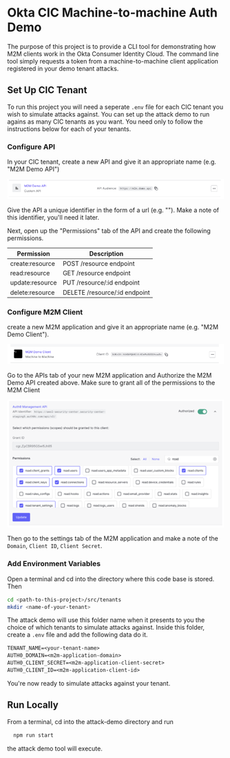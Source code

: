 
# Okta CIC Machine-to-machine Auth Demo

The purpose of this project is to provide a CLI tool for demonstrating how M2M clients work in 
the Okta Consumer Identity Cloud. The command line tool simply requests a token from a machine-to-machine
client application registered in your demo tenant
attacks.

## Set Up CIC Tenant

To run this project you will need a seperate `.env` file for each CIC
tenant you wish to simulate attacks against. You can set up the attack
demo to run agains as many CIC tenants as you want. You need only to 
follow the instructions below for each of your tenants.

### Configure API

In your CIC tenant, create a new API and give it an appropriate name (e.g. "M2M Demo API")

![M2M Demo API](https://raw.githubusercontent.com/WolbachAuth0/auth0-m2m-demo/main/public/m2m-api.png?raw=true)

Give the API a unique identifier in the form of a url (e.g. ""). Make a note of this identifier, you'll need it later.

Next, open up the "Permissions" tab of the API and create the following permissions.

| Permission | Description |
|------------|-------------|
|create:resource | POST /resource endpoint |
|read:resource | GET /resource endpoint |
|update:resource | PUT /resource/:id endpoint |	
|delete:resource | DELETE /resource/:id endpoint |


### Configure M2M Client

create a new M2M application and give it an 
appropriate name (e.g. "M2M Demo Client").

![M2M Demo Client](https://raw.githubusercontent.com/WolbachAuth0/auth0-m2m-demo/main/public/m2m-client.png?raw=true)

Go to the APIs tab of your new M2M application and Authorize the 
M2M Demo API created above. Make sure to grant all of the permissions to the M2M Client


![Scopes](https://github.com/WolbachAuth0/attack-demo/blob/main/public/scopes.png?raw=true)

Then go to the settings tab of the M2M application and make a note of
the `Domain`, `Client ID`, `Client Secret`.

### Add Environment Variables

Open a terminal and cd into the directory where this code base is 
stored. Then 

```bash
cd <path-to-this-project>/src/tenants
mkdir <name-of-your-tenant>
```

The attack demo will use this folder name when it presents to you the 
choice of which tenants to simulate attacks against. Inside this 
folder, create a `.env` file and add the following data do it.

```txt
TENANT_NAME=<your-tenant-name>
AUTH0_DOMAIN=<m2m-application-domain>
AUTH0_CLIENT_SECRET=<m2m-application-client-secret>
AUTH0_CLIENT_ID=<m2m-application-client-id>
```

You're now ready to simulate attacks against your tenant.
## Run Locally

From a terminal, cd into the attack-demo directory and run

```bash
  npm run start
```

the attack demo tool will execute.
